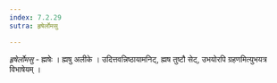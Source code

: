 ```yaml
---
index: 7.2.29
sutra: हृषेर्लोमसु

---
```

_हृषेर्लोमसु_ - ह्मषेः । ह्मषु अलीके । उदित्तवन्निष्ठायामनिट्, ह्मष तुष्टौ सेट्, उभयोरपि ग्रहणमित्युभयत्र विभाषेयम् ।